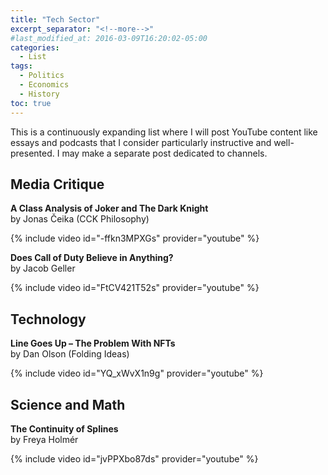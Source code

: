 ```yaml
---
title: "Tech Sector"
excerpt_separator: "<!--more-->"
#last_modified_at: 2016-03-09T16:20:02-05:00
categories:
  - List
tags:
  - Politics
  - Economics
  - History
toc: true
---
```


This is a continuously expanding list where I will post YouTube content like essays and podcasts that I consider particularly instructive and well-presented. I may make a separate post dedicated to channels.


## Media Critique

**A Class Analysis of Joker and The Dark Knight**\
by Jonas Čeika (CCK Philosophy)

{% include video id="-ffkn3MPXGs" provider="youtube" %}

**Does Call of Duty Believe in Anything?**\
by Jacob Geller

{% include video id="FtCV421T52s" provider="youtube" %}

## Technology

**Line Goes Up – The Problem With NFTs**\
by Dan Olson (Folding Ideas)

{% include video id="YQ_xWvX1n9g" provider="youtube" %}

## Science and Math

**The Continuity of Splines**\
by Freya Holmér

{% include video id="jvPPXbo87ds" provider="youtube" %}
